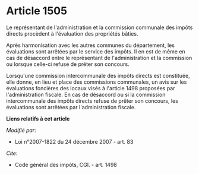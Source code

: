 # Article 1505

Le représentant de l'administration et la commission communale des impôts directs procèdent à l'évaluation des propriétés
bâties. 

Après harmonisation avec les autres communes du département, les évaluations sont arrêtées par le service des impôts. Il en
est de même en cas de désaccord entre le représentant de l'administration et la commission ou lorsque celle-ci refuse de
prêter son concours. 

Lorsqu'une commission intercommunale des impôts directs est constituée, elle donne, en lieu et place des commissions
communales, un avis sur les évaluations foncières des locaux visés à l'article 1498 proposées par l'administration fiscale.
En cas de désaccord ou si la commission intercommunale des impôts directs refuse de prêter son concours, les évaluations sont
arrêtées par l'administration fiscale.

**Liens relatifs à cet article**

_Modifié par_:

  - Loi n°2007-1822 du 24 décembre 2007 - art. 83

_Cite_:

  - Code général des impôts, CGI. - art. 1498
